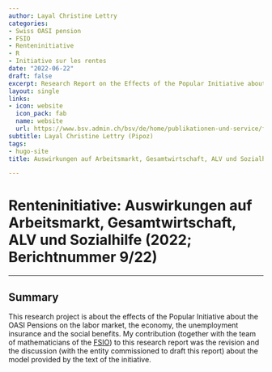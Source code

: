 ```yaml
---
author: Layal Christine Lettry
categories:
- Swiss OASI pension
- FSIO
- Renteninitiative
- R
- Initiative sur les rentes
date: "2022-06-22"
draft: false
excerpt: Research Report on the Effects of the Popular Initiative about the OASI Pensions
layout: single
links:
- icon: website
  icon_pack: fab
  name: website
  url: https://www.bsv.admin.ch/bsv/de/home/publikationen-und-service/forschung/forschungspublikationen.exturl.html?lang=de&lnr=09/22#pubdb
subtitle: Layal Christine Lettry (Pipoz)
tags:
- hugo-site
title: Auswirkungen auf Arbeitsmarkt, Gesamtwirtschaft, ALV und Sozialhilfe der Renteninitiative

---
```

# Renteninitiative: Auswirkungen auf Arbeitsmarkt, Gesamtwirtschaft, ALV und Sozialhilfe (2022; Berichtnummer 9/22)
---

## Summary
This research project is about the effects of the Popular Initiative about the OASI Pensions on the labor market, the economy, the unemployment insurance and the social benefits. My contribution (together with the team of mathematicians of the [FSIO](https://www.bsv.admin.ch/bsv/en/home.html)) to this research report was the revision and the discussion (with the entity commissioned to draft this report) about the model provided by the text of the initiative.


